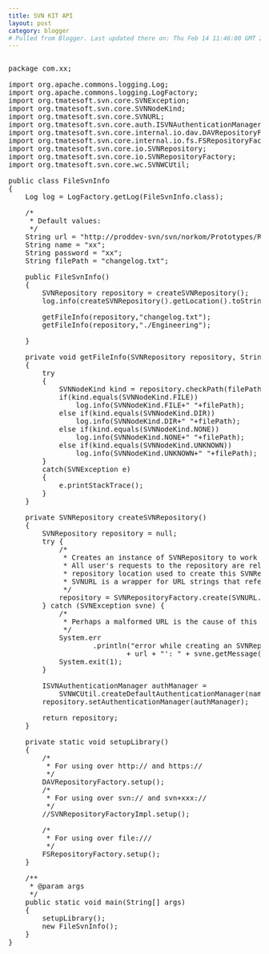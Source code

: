 ```yaml
---
title: SVN KIT API
layout: post
category: blogger
# Pulled from Blogger. Last updated there on: Thu Feb 14 11:46:00 GMT 2008
---
```

<pre class="prettyprint" id="java"><br />package com.xx;<br /><br />import org.apache.commons.logging.Log;<br />import org.apache.commons.logging.LogFactory;<br />import org.tmatesoft.svn.core.SVNException;<br />import org.tmatesoft.svn.core.SVNNodeKind;<br />import org.tmatesoft.svn.core.SVNURL;<br />import org.tmatesoft.svn.core.auth.ISVNAuthenticationManager;<br />import org.tmatesoft.svn.core.internal.io.dav.DAVRepositoryFactory;<br />import org.tmatesoft.svn.core.internal.io.fs.FSRepositoryFactory;<br />import org.tmatesoft.svn.core.io.SVNRepository;<br />import org.tmatesoft.svn.core.io.SVNRepositoryFactory;<br />import org.tmatesoft.svn.core.wc.SVNWCUtil;<br /><br />public class FileSvnInfo<br />{<br />    Log log = LogFactory.getLog(FileSvnInfo.class);<br />    <br />    /*<br />     * Default values:<br />     */<br />    String url = "http://proddev-svn/svn/norkom/Prototypes/Ref2_Transliteration/trunk";<br />    String name = "xx";<br />    String password = "xx";<br />    String filePath = "changelog.txt";<br />    <br />    public FileSvnInfo()<br />    {<br />        SVNRepository repository = createSVNRepository();<br />        log.info(createSVNRepository().getLocation().toString());<br />        <br />        getFileInfo(repository,"changelog.txt");<br />        getFileInfo(repository,"./Engineering");<br />        <br />    }<br />    <br />    private void getFileInfo(SVNRepository repository, String filePath)<br />    {<br />        try<br />        {<br />            SVNNodeKind kind = repository.checkPath(filePath, -1);<br />            if(kind.equals(SVNNodeKind.FILE))<br />                log.info(SVNNodeKind.FILE+" "+filePath);<br />            else if(kind.equals(SVNNodeKind.DIR))<br />                log.info(SVNNodeKind.DIR+" "+filePath);<br />            else if(kind.equals(SVNNodeKind.NONE))<br />                log.info(SVNNodeKind.NONE+" "+filePath);<br />            else if(kind.equals(SVNNodeKind.UNKNOWN))<br />                log.info(SVNNodeKind.UNKNOWN+" "+filePath);<br />        }<br />        catch(SVNException e)<br />        {<br />            e.printStackTrace();<br />        }<br />    }<br />    <br />    private SVNRepository createSVNRepository()<br />    {<br />        SVNRepository repository = null;<br />        try {<br />            /*<br />             * Creates an instance of SVNRepository to work with the repository.<br />             * All user's requests to the repository are relative to the<br />             * repository location used to create this SVNRepository.<br />             * SVNURL is a wrapper for URL strings that refer to repository locations.<br />             */<br />            repository = SVNRepositoryFactory.create(SVNURL.parseURIEncoded(url));<br />        } catch (SVNException svne) {<br />            /*<br />             * Perhaps a malformed URL is the cause of this exception<br />             */<br />            System.err<br />                    .println("error while creating an SVNRepository for the location '"<br />                            + url + "': " + svne.getMessage());<br />            System.exit(1);<br />        }<br />        <br />        ISVNAuthenticationManager authManager = <br />            SVNWCUtil.createDefaultAuthenticationManager(name, password);<br />        repository.setAuthenticationManager(authManager);<br />        <br />        return repository;<br />    }<br />    <br />    private static void setupLibrary() <br />    {<br />        /*<br />         * For using over http:// and https://<br />         */<br />        DAVRepositoryFactory.setup();<br />        /*<br />         * For using over svn:// and svn+xxx://<br />         */<br />        //SVNRepositoryFactoryImpl.setup();<br />        <br />        /*<br />         * For using over file:///<br />         */<br />        FSRepositoryFactory.setup();<br />    }<br />    <br />    /**<br />     * @param args<br />     */<br />    public static void main(String[] args)<br />    {<br />        setupLibrary();<br />        new FileSvnInfo();<br />    }<br />}<br /></pre>
